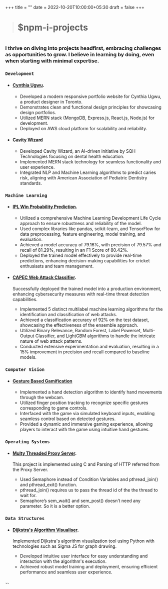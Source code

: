 +++
title = ""
date = 2022-10-20T10:00:00+05:30
draft = false
+++

> #  $npm-i-projects

#
### I thrive on diving into projects headfirst, embracing challenges as opportunities to grow. I believe in learning by doing, even when starting with minimal expertise. 
<!-- ## Eager to contribute to collaborative endeavors.   -->

### `Development`

- #### [Cynthia Ugwu](https://github.com/pritpalcodes/Cynthia-Ugwu-Portfolio-A-Modern-Webite).

    - Developed a modern responsive portfolio website for Cynthia Ugwu, a product designer in Toronto.
    - Demonstrates clean and functional design principles for showcasing design portfolios.
    - Utilized MERN stack (MongoDB, Express.js, React.js, Node.js) for development.
    - Deployed on AWS cloud platform for scalability and reliability.

- #### [Cavity Wizard](https://cavitywizard.com/)

    - Developed Cavity Wizard, an AI-driven initiative by SQH Technologies focusing on dental health education.
    - Implemented MERN stack technology for seamless functionality and user experience.
    - Integrated NLP and Machine Learning algorithms to predict caries risk, aligning with American Association of Pediatric Dentistry standards.


### `Machine Learning`
- #### [IPL Win Probability Prediction](https://github.com/pritpalcodes/ipl_win_predictor). 
    
    <!-- Have you ever checked the live score of any cricket match on google? I bet you have. And if you are a cricket fan, you would have noticed google offers a live _win probability_ prediction for any cricket match. My inner curative genius (and my 2rd yr Minor Project Deadline) motivated me to develop an end-to-end machine learning project using Python to predict the probability of an IPL cricket team winning a match given an instance of the match. -->
    - Utilized a comprehensive Machine Learning Development Life Cycle approach to ensure robustness and reliability of the model.
    - Used complex libraries like pandas, scikit-learn, and TensorFlow for data preprocessing, feature engineering, model training, and evaluation.
    - Achieved a model accuracy of 79.16%, with precision of 79.57% and recall of 81.29%, resulting in an F1 Score of 80.42%.
    - Deployed the trained model effectively to provide real-time predictions, enhancing decision-making capabilities for cricket enthusiasts and team management.

- #### [CAPEC Web Attack Classifier](https://github.com/pritpalcodes/webAttack_Classifier_ML-Model).
    
    Successfully deployed the trained model into a production environment, enhancing cybersecurity measures with real-time threat detection capabilities.
    - Implemented 5 distinct multilabel machine learning algorithms for the identification and classification of web attacks.
    - Achieved a classification accuracy of 92% on the test dataset, showcasing the effectiveness of the ensemble approach.
    - Utilized Binary Relevance, Random Forest, Label Powerset, Multi-Output Classifier, and LightGBM algorithms to handle the intricate nature of web attack patterns.
    - Conducted extensive experimentation and evaluation, resulting in a 15% improvement in precision and recall compared to baseline models.


### `Computer Vision`
- #### [Gesture Based Gamification](https://github.com/pritpalcodes/Hand_Detection_Module)
    
    - Implemented a hand detection algorithm to identify hand movements through the webcam.
    - Utilized finger position tracking to recognize specific gestures corresponding to game controls.
    - Interfaced with the game via simulated keyboard inputs, enabling seamless control based on detected gestures.
    - Provided a dynamic and immersive gaming experience, allowing players to interact with the game using intuitive hand gestures.


<!-- - [Snakes.py]().
    
    This classic "Snake & Apple" game, built using the 'pygame' module. It offers a great learning experience for Python beginners while incorporating Object-Oriented Programming (OOP) principles. -->


### `Operating Systems`
- #### [Multy Threaded Proxy Server](https://github.com/pritpalcodes/MultiThreadedProxyServer). 
    
    This project is implemented using C and Parsing of HTTP referred from the Proxy Server. 
    - Used Semaphore instead of Condition Variables and pthread_join() and pthread_exit() function.
    - pthread_join() requires us to pass the thread id of the the thread to wait for.
    - Semaphore’s sem_wait() and sem_post() doesn’t need any parameter. So it is a better option.
    
### `Data Structures`
- #### [Dijkstra's Algorithm Visualiser](https://github.com/pritpalcodes/Dijkstra-s_Visualiser). 
    
    Implemented Dijkstra's algorithm visualization tool using Python with technologies such as Sigma JS for graph drawing.
    - Developed intuitive user interface for easy understanding and interaction with the algorithm's execution.
    - Achieved robust model training and deployment, ensuring efficient performance and seamless user experience.

### ``



<!-- 
- #### [Sorting Algorithms Visualiser](https://github.com/pritpalcodes/Sorting-Algorithms-Visualiser).

    Implemented Sorting Algorithms visualization tool using Python with technologies such as Sigma JS for graph drawing.
    - Developed intuitive user interface for easy understanding and interaction with the algorithm's execution.
    - Achieved robust model training and deployment, ensuring efficient performance and seamless user experience.
 -->

<!-- 
In this example

`acha basically this is a code snippet`

should be wrapped as **code**.


| Option | Description |
| ------ | ----------- |
| data   | path to data files to supply the data that will be passed into templates. |
| engine | engine to be used for processing templates. Handlebars is the default. |
| ext    | extension to be used for dest files. |

1. [project1](/gokarna_mysite/content/about.md)

{{< figure src="/images/gokarna.png" title="Gokarna" >}}

[Assemble](http://assemble.io) -->
